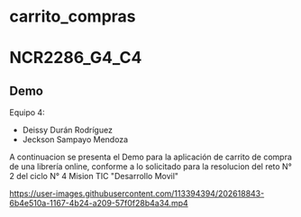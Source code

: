 # carrito_compras

# NCR2286_G4_C4

## Demo 

Equipo 4:

* Deissy Durán Rodríguez 
* Jeckson Sampayo Mendoza

A continuacion se presenta el Demo para la aplicación de carrito de compra de una librería online, conforme a lo solicitado para la resolucion del reto N° 2 del ciclo N° 4 Mision TIC "Desarrollo Movil"


https://user-images.githubusercontent.com/113394394/202618843-6b4e510a-1167-4b24-a209-57f0f28b4a34.mp4

